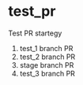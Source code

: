 # test_pr
Test PR startegy

1) test_1 branch PR
2) test_2 branch PR
3) stage  branch PR
4) test_3 branch PR
